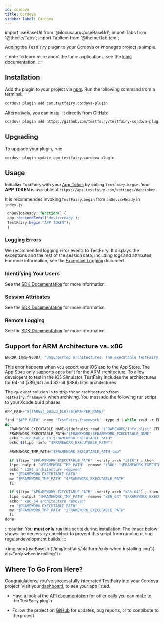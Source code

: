 ```yaml
---
id: cordova
title: Cordova
sidebar_label: Cordova
---
```


import useBaseUrl from '@docusaurus/useBaseUrl';
import Tabs from '@theme/Tabs';
import TabItem from '@theme/TabItem';

Adding the TestFairy plugin to your Cordova or Phonegap project is simple.

:::note
To learn more about the Ionic applications, see the [Ionic](/testfairy/platforms/ionic) documentation.
:::

## Installation

Add the plugin to your project via [npm](https://www.npmjs.com/package/com.testfairy.cordova-plugin). Run the following command from a terminal:

```bash
cordova plugin add com.testfairy.cordova-plugin
```

Alternatively, you can install it directly from GitHub:

```bash
cordova plugin add https://github.com/testfairy/testfairy-cordova-plugin
```

## Upgrading

To upgrade your plugin, run:

```bash
cordova plugin update com.testfairy.cordova-plugin
```

## Usage

Initialize TestFairy with your [App Token](https://app.testfairy.com/settings/#apptoken) by calling `TestFairy.begin`. Your **APP TOKEN** is available at `https://app.testfairy.com/settings/#apptoken`.

It is recommended invoking `TestFairy.begin` from `onDeviceReady` in `index.js`:

```js
 onDeviceReady: function() {
 app.receivedEvent('deviceready');
 TestFairy.begin("APP TOKEN");
 }
```

### Logging Errors

We recommended logging error events to TestFairy. It displays the exceptions and the rest of the session data, including logs and attributes. For more information, see the [Exception Logging](/testfairy/sdk/logging#cordova) document.

### Identifying Your Users

See the [SDK Documentation](/testfairy/sdk/identifying-users#cordova) for more information.

### Session Attributes

See the [SDK Documentation](/testfairy/sdk/session-attributes#cordova) for more information.

### Remote Logging

See the [SDK Documentation](/testfairy/sdk/remote-logging#cordova) for more information.

## Support for ARM Architecture vs. x86

```bash
ERROR ITMS-90087: "Unsupported Architectures. The executable TestFairy.framework contains unsupported architectures '[x86_64, i386]'
```

This error happens when you export your iOS app to the App Store. The App Store only supports apps built for the ARM architecture. To allow developers to test in the iOS Simulator, TestFairy includes the architectures for 64-bit (x86_64) and 32-bit (i386) Intel architectures.

The quickest solution is to strip these architectures from `TestFairy.framework` when archiving. You must add the following run script to your Xcode build phases:

```js
APP_PATH="${TARGET_BUILD_DIR}/${WRAPPER_NAME}"

find "$APP_PATH" -name 'TestFairy.framework' -type d | while read -r FRAMEWORK
do
  FRAMEWORK_EXECUTABLE_NAME=$(defaults read "$FRAMEWORK/Info.plist" CFBundleExecutable)
  FRAMEWORK_EXECUTABLE_PATH="$FRAMEWORK/$FRAMEWORK_EXECUTABLE_NAME"
  echo "Executable is $FRAMEWORK_EXECUTABLE_PATH"
  echo $(lipo -info "$FRAMEWORK_EXECUTABLE_PATH")

  FRAMEWORK_TMP_PATH="$FRAMEWORK_EXECUTABLE_PATH-tmp"

  if $(lipo "$FRAMEWORK_EXECUTABLE_PATH" -verify_arch "i386") ; then
  lipo -output "$FRAMEWORK_TMP_PATH" -remove "i386" "$FRAMEWORK_EXECUTABLE_PATH"
  echo " i386 architecture removed"
  rm "$FRAMEWORK_EXECUTABLE_PATH"
  mv "$FRAMEWORK_TMP_PATH" "$FRAMEWORK_EXECUTABLE_PATH"
  fi

  if $(lipo "$FRAMEWORK_EXECUTABLE_PATH" -verify_arch "x86_64") ; then
  lipo -output "$FRAMEWORK_TMP_PATH" -remove "x86_64" "$FRAMEWORK_EXECUTABLE_PATH"
  echo " x86_64 architecture removed"
  rm "$FRAMEWORK_EXECUTABLE_PATH"
  mv "$FRAMEWORK_TMP_PATH" "$FRAMEWORK_EXECUTABLE_PATH"
  fi
done
```

:::caution
You **must only** run this script during installation. The image below shows the necessary checkbox to prevent this script from running during regular development builds.
:::

<img src={useBaseUrl('/img/testfairy/platform/only-when-installing.png')} alt="only when installing"/>

## Where To Go From Here?

Congratulations, you've successfully integrated TestFairy into your Cordova project! Visit your [dashboard](http://app.testfairy.com/), to see your app listed.

- Have a look at the [API documentation](https://github.com/testfairy/testfairy-cordova-plugin/blob/master/www/testfairy.js) for other calls you can make to the TestFairy plugin

- Follow the project on [GitHub](https://github.com/testfairy/testfairy-cordova-plugin) for updates, bug reports, or to contribute to the project.
